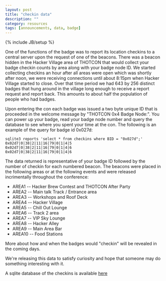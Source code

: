 ```yaml
---
layout: post
title: "checkin data"
description: ""
category: resources
tags: [announcements, data, badge]
---
```

{% include JB/setup %}

One of the functions of the badge was to report its location checkins to a central server upon the request of one of the beacons.  There was a beacon hidden in the Hacker Village area of THOTCON that would collect your badge checkin counts by area along with your badge node ID.   We started collecting checkins an hour after all areas were open which was shortly after noon, we were receiving connections until about 8:15pm when Hacker Village started to close.  Over that time period we had 643 by 256 distinct badges that hung around in the village long enough to receive a report request and report back.  This amounts to about half the population of people who had badges.  

Upon entering the con each badge was issued a two byte unique ID that is proceeded in the welcome message by "THOTCON 0x4 Badge Node:".  You can power up your badge, read your badge node number and query the database to see where you spent your time at the con.  The following is an example of the query for badge id 0x027d: 

```
sqlite3 reports 'select * from checkins where BID = "0x027d";' 
0x02d7|0|38|2|11|16|79|0|1|4|5
0x02d7|0|38|2|11|16|79|0|1|4|6
0x02d7|0|38|2|11|16|79|0|1|4|6
```  
The data returned is representative of your badge ID followed by the number of checkin for each numbered beacon.  The beacons were placed in the following areas or at the following events and were released incrimentally throughout the conference:

* AREA1 -- Hacker Brew Contest and THOTCON After Party
* AREA2 -- Main talk Track / Entrance area
* AREA3 -- Workshops and Roof Deck
* AREA4 -- Hacker Village
* AREA5 -- Chill Out Lounge
* AREA6 -- Track 2 area
* AREA7 -- VIP Sky Lounge
* AREA8 -- Hacker Alley
* AREA9 -- Main Area Bar
* AREA10 -- Food Stations 

More about how and when the badges would "checkin" will be revealed in the coming days.

We're releasing this data to satisfy curiosity and hope that someone may do something interesting with it.
  
A sqlite database of the checkins is available [here](http://badge.workshop88.com/reports)
